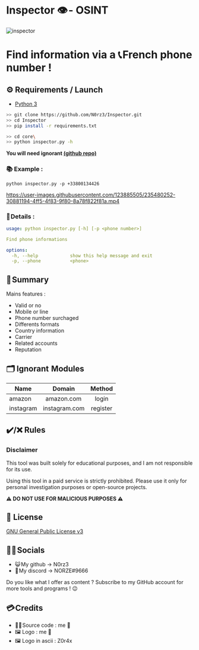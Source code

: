 # **Inspector 👁️ - OSINT**
![inspector](https://user-images.githubusercontent.com/123885505/235235978-76f43388-fba9-4443-bb30-1649aaa3ed95.png)


# Find information via a 📞 __French__ phone number  !

## **⚙️ Requirements / Launch**

- [Python 3](https://www.python.org/downloads/release/python-370/)
```sh
>> git clone https://github.com/N0rz3/Inspector.git
>> cd Inspector
>> pip install -r requirements.txt

>> cd core\
>> python inspector.py -h
```
**You will need __ignorant__ [(github repo)](https://github.com/megadose/ignorant)**


### **📚 Example :**
```
python inspector.py -p +33800134426
```
https://user-images.githubusercontent.com/123885505/235480252-30881194-4ff5-4f83-9f80-8a78f822f81a.mp4




### **📄 Details :**
```yaml
usage: python inspector.py [-h] [-p <phone number>]

Find phone informations

options:
  -h, --help            show this help message and exit
  -p, --phone           <phone>   
```

## **🧾 Summary**

Mains features :
 - Valid or no
 - Mobile or line
 - Phone number surchaged
 - Differents formats
 - Country information
 - Carrier
 - Related accounts
 - Reputation 


## **🗂️ Ignorant  Modules**

|   Name   |  Domain | Method | 
|---    |:-: | :-:
|    amazon  |   amazon.com   | login|
|   instagram|   instagram.com           | register|





## ✔️/❌ Rules
### __Disclaimer__

This tool was built solely for educational purposes, and I am not responsible for its use.

Using this tool in a paid service is strictly prohibited. Please use it only for personal investigation purposes or open-source projects.

**⚠️ DO NOT USE FOR MALICIOUS PURPOSES ⚠️**


## **📝 License**

[GNU General Public License v3](https://www.gnu.org/licenses/gpl-3.0.fr.html)


## **👋🏻 Socials**

- 😺 My github -> N0rz3
- 🤖 My discord -> NORZE#9666

Do you like what I offer as content ? Subscribe to my GitHub account for more tools and programs ! 😉

## **💳 Credits**

- 👨‍💻 Source code : me 🤗
- 🖼️ Logo        : me 🤗
- 🖼️ Logo in ascii : Z0r4x
